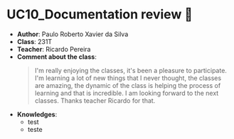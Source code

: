 # UC10_Documentation review 💬

- **Author**: Paulo Roberto Xavier da Silva
- **Class**: 231T
- **Teacher**: Ricardo Pereira
- **Comment about the class**:
   > I'm really enjoying the classes, it's been a pleasure to participate.  I'm learning a lot of new things that I never thought, the classes are amazing, the dynamic of the class is helping the process of learning and that is incredible. I am looking forward to the next classes. Thanks teacher Ricardo for that. 
- **Knowledges**:
  * test
  * teste
